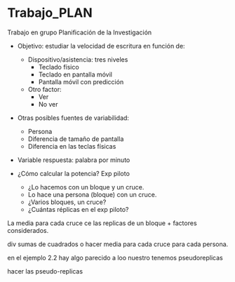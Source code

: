 # Trabajo_PLAN

Trabajo en grupo Planificación de la Investigación

* Objetivo: estudiar la velocidad de escritura en función de:
	* Dispositivo/asistencia: tres niveles
		* Teclado físico
		* Teclado en pantalla móvil
		* Pantalla móvil con predicción
	* Otro factor:
		* Ver
		* No ver 
* Otras posibles fuentes de variabilidad:
	* Persona
	* Diferencia de tamaño de pantalla
	* Diferencia en las teclas físicas
* Variable respuesta: palabra por minuto

* ¿Cómo calcular la potencia? Exp piloto
	* ¿Lo hacemos con un bloque y un cruce.
	* Lo hace una persona (bloque) con un cruce.
	* ¿Varios bloques, un cruce?
	* ¿Cuántas réplicas en el exp piloto? 

La media para cada cruce ce las replicas de un bloque + factores considerados.

div sumas de cuadrados o hacer media para cada cruce para cada persona.

en el ejemplo 2.2 hay algo parecido a loo nuestro
tenemos pseudoreplicas

hacer las pseudo-replicas


  